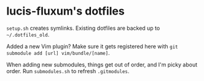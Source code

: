 # lucis-fluxum's dotfiles

`setup.sh` creates symlinks. Existing dotfiles are backed up to `~/.dotfiles_old`.

Added a new Vim plugin? Make sure it gets registered here with `git submodule add [url] vim/bundle/[name]`.

When adding new submodules, things get out of order, and I'm picky about order. Run `submodules.sh` to refresh `.gitmodules`.
